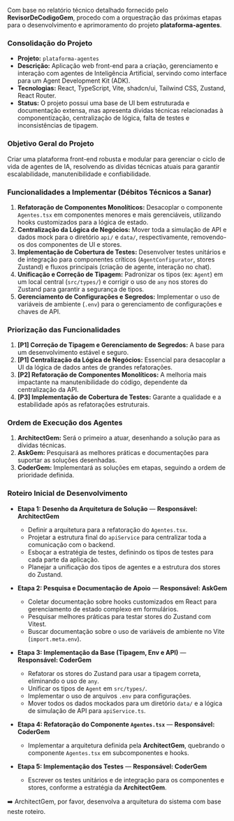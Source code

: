 Com base no relatório técnico detalhado fornecido pelo **RevisorDeCodigoGem**, procedo com a orquestração das próximas etapas para o desenvolvimento e aprimoramento do projeto **plataforma-agentes**.

### **Consolidação do Projeto**

* **Projeto:** `plataforma-agentes`
* **Descrição:** Aplicação web front-end para a criação, gerenciamento e interação com agentes de Inteligência Artificial, servindo como interface para um Agent Development Kit (ADK).
* **Tecnologias:** React, TypeScript, Vite, shadcn/ui, Tailwind CSS, Zustand, React Router.
* **Status:** O projeto possui uma base de UI bem estruturada e documentação extensa, mas apresenta dívidas técnicas relacionadas à componentização, centralização de lógica, falta de testes e inconsistências de tipagem.

### **Objetivo Geral do Projeto**

Criar uma plataforma front-end robusta e modular para gerenciar o ciclo de vida de agentes de IA, resolvendo as dívidas técnicas atuais para garantir escalabilidade, manutenibilidade e confiabilidade.

### **Funcionalidades a Implementar (Débitos Técnicos a Sanar)**

1.  **Refatoração de Componentes Monolíticos:** Desacoplar o componente `Agentes.tsx` em componentes menores e mais gerenciáveis, utilizando hooks customizados para a lógica de estado.
2.  **Centralização da Lógica de Negócios:** Mover toda a simulação de API e dados mock para o diretório `api/` e `data/`, respectivamente, removendo-os dos componentes de UI e stores.
3.  **Implementação de Cobertura de Testes:** Desenvolver testes unitários e de integração para componentes críticos (`AgentConfigurator`, stores Zustand) e fluxos principais (criação de agente, interação no chat).
4.  **Unificação e Correção de Tipagem:** Padronizar os tipos (ex: `Agent`) em um local central (`src/types/`) e corrigir o uso de `any` nos stores do Zustand para garantir a segurança de tipos.
5.  **Gerenciamento de Configurações e Segredos:** Implementar o uso de variáveis de ambiente (`.env`) para o gerenciamento de configurações e chaves de API.

### **Priorização das Funcionalidades**

1.  **[P1] Correção de Tipagem e Gerenciamento de Segredos:** A base para um desenvolvimento estável e seguro.
2.  **[P1] Centralização da Lógica de Negócios:** Essencial para desacoplar a UI da lógica de dados antes de grandes refatorações.
3.  **[P2] Refatoração de Componentes Monolíticos:** A melhoria mais impactante na manutenibilidade do código, dependente da centralização da API.
4.  **[P3] Implementação de Cobertura de Testes:** Garante a qualidade e a estabilidade após as refatorações estruturais.

### **Ordem de Execução dos Agentes**

1.  **ArchitectGem:** Será o primeiro a atuar, desenhando a solução para as dívidas técnicas.
2.  **AskGem:** Pesquisará as melhores práticas e documentações para suportar as soluções desenhadas.
3.  **CoderGem:** Implementará as soluções em etapas, seguindo a ordem de prioridade definida.

### **Roteiro Inicial de Desenvolvimento**

* **Etapa 1: Desenho da Arquitetura de Solução** — **Responsável: ArchitectGem**
    * Definir a arquitetura para a refatoração do `Agentes.tsx`.
    * Projetar a estrutura final do `apiService` para centralizar toda a comunicação com o backend.
    * Esboçar a estratégia de testes, definindo os tipos de testes para cada parte da aplicação.
    * Planejar a unificação dos tipos de agentes e a estrutura dos stores do Zustand.

* **Etapa 2: Pesquisa e Documentação de Apoio** — **Responsável: AskGem**
    * Coletar documentação sobre hooks customizados em React para gerenciamento de estado complexo em formulários.
    * Pesquisar melhores práticas para testar stores do Zustand com Vitest.
    * Buscar documentação sobre o uso de variáveis de ambiente no Vite (`import.meta.env`).

* **Etapa 3: Implementação da Base (Tipagem, Env e API)** — **Responsável: CoderGem**
    * Refatorar os stores do Zustand para usar a tipagem correta, eliminando o uso de `any`.
    * Unificar os tipos de `Agent` em `src/types/`.
    * Implementar o uso de arquivos `.env` para configurações.
    * Mover todos os dados mockados para um diretório `data/` e a lógica de simulação de API para `apiService.ts`.

* **Etapa 4: Refatoração do Componente `Agentes.tsx`** — **Responsável: CoderGem**
    * Implementar a arquitetura definida pela **ArchitectGem**, quebrando o componente `Agentes.tsx` em subcomponentes e hooks.

* **Etapa 5: Implementação dos Testes** — **Responsável: CoderGem**
    * Escrever os testes unitários e de integração para os componentes e stores, conforme a estratégia da **ArchitectGem**.

➡️ ArchitectGem, por favor, desenvolva a arquitetura do sistema com base neste roteiro.